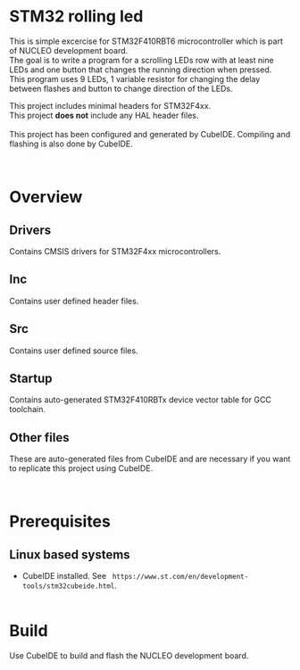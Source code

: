 # STM32 rolling led

This is simple excercise for STM32F410RBT6 microcontroller which is part of NUCLEO development board.  
The goal is to write a program for a scrolling LEDs row with at least nine LEDs and one button that changes the running direction when pressed.  
This program uses 9 LEDs, 1 variable resistor for changing the delay between flashes and button to change direction of the LEDs.  

This project includes minimal headers for STM32F4xx.  
This project **does not** include any HAL header files.  
&nbsp;  
This project has been configured and generated by CubeIDE. Compiling and flashing is also done by CubeIDE.   

&nbsp;  
# Overview  
## Drivers  
Contains CMSIS drivers for STM32F4xx microcontrollers.  
## Inc  
Contains user defined header files.  
## Src  
Contains user defined source files.  
## Startup  
Contains auto-generated STM32F410RBTx device vector table for GCC toolchain.  
## Other files
These are auto-generated files from CubeIDE and are necessary if you want to replicate this project using CubeIDE.

&nbsp;  
# Prerequisites
## Linux based systems  
* CubeIDE installed. See ` https://www.st.com/en/development-tools/stm32cubeide.html`.  
&nbsp;  
# Build  
Use CubeIDE to build and flash the NUCLEO development board.  
